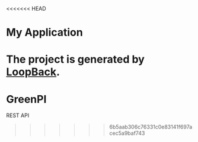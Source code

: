 <<<<<<< HEAD
# My Application

The project is generated by [LoopBack](http://loopback.io).
=======
# GreenPI
REST API 
>>>>>>> 6b5aab306c76331c0e83141f697acec5a9baf743
